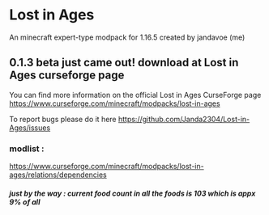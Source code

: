 # Lost in Ages


An minecraft expert-type modpack for 1.16.5 created by jandavoe (me)

## 0.1.3 beta just came out! download at Lost in Ages curseforge page
You can find more information on the official Lost in Ages CurseForge page https://www.curseforge.com/minecraft/modpacks/lost-in-ages

To report bugs please do it here https://github.com/Janda2304/Lost-in-Ages/issues

### modlist : 
https://www.curseforge.com/minecraft/modpacks/lost-in-ages/relations/dependencies




##### just by the way : current food count in all the foods is 103 which is appx 9% of all
